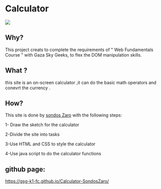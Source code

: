 # Calculator
![](https://i.imgur.com/K8N8JGM.png)

## Why?
This project creats to complete  the requirements of " Web Fundamentals Course " with Gaza Sky Geeks, to flex the DOM manipulation skills.
## What ?
this site is  an on-screen calculator  ,it can do  the basic math operators and conevrt the currency .
## How?
This site is done by [sondos Zaro](https://github.com/sondos-zaro)  with the following steps:

1- Draw the sketch  for the calculator

2-Divide the site into tasks

3-Use HTML and CSS to style the calculator

4-Use java script to do the calculator functions

## github page:
https://gsg-k1-fc.github.io/Calculator-SondosZaro/
